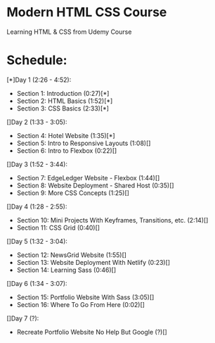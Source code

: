 # Modern HTML CSS Course
Learning HTML & CSS from Udemy Course

# Schedule:
[*]Day 1 (2:26 - 4:52):
- Section 1: Introduction (0:27)[*]
- Section 2: HTML Basics  (1:52)[*]
- Section 3: CSS Basics   (2:33)[*]

[]Day 2 (1:33 - 3:05):
- Section 4: Hotel Website               (1:35)[*]
- Section 5: Intro to Responsive Layouts (1:08)[]
- Section 6: Intro to Flexbox            (0:22)[]

[]Day 3 (1:52 - 3:44):
- Section 7: EdgeLedger Website - Flexbox     (1:44)[]
- Section 8: Website Deployment - Shared Host (0:35)[]
- Section 9: More CSS Concepts                (1:25)[]

[]Day 4 (1:28 - 2:55):
- Section 10: Mini Projects With Keyframes, Transitions, etc. (2:14)[]
- Section 11: CSS Grid                                        (0:40)[]

[]Day 5 (1:32 - 3:04):
- Section 12: NewsGrid Website                (1:55)[]
- Section 13: Website Deployment With Netlify (0:23)[]
- Section 14: Learning Sass                   (0:46)[]

[]Day 6 (1:34 - 3:07):
- Section 15: Portfolio Website With Sass (3:05)[]
- Section 16: Where To Go From Here       (0:02)[]

[]Day 7 (?):
- Recreate Portfolio Website No Help But Google (?)[]